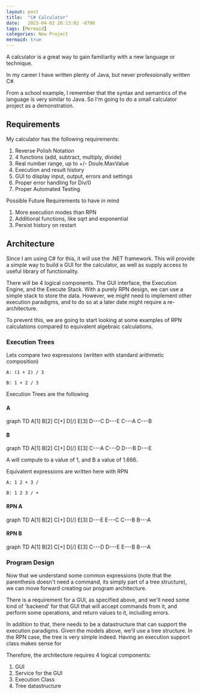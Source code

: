 ```yaml
---
layout: post
title:  "C# Calculator"
date:   2023-04-02 20:13:02 -0700
tags: [Mermaid]
categories: New Project
mermaid: true
---
```


A calculator is a great way to gain familiarity with a new language or technique.

In my career I have written plenty of Java, but never professionally written C#.

From a school example, I remember that the syntax and semantics of the language
is very similar to Java. So I'm going to do a small calculator project as a demonstration. 

## Requirements

My calculator has the following requirements:

  1. Reverse Polish Notation
  2. 4 functions (add, subtract, multiply, divide)
  3. Real number range, up to +/- Doule.MaxValue
  4. Execution and result history
  5. GUI to display input, output, errors and settings
  6. Proper error handling for Div/0
  7. Proper Automated Testing

Possible Future Requirements to have in mind

  1. More execution modes than RPN
  2. Additional functions, like sqrt and exponential
  3. Persist history on restart

## Architecture

Since I am using C# for this, it will use the .NET framework. This will provide a
simple way to build a GUI for the calculator, as well as supply access to useful
library of functionality. 

There will be 4 logical components. The GUI interface, the Execution Engine, and the Execute
Stack. With a purely RPN design, we can use a simple stack to store the data. However, 
we might need to implement other execution paradigms, and to do so at a later
date might require a re-architecture.

To prevent this, we are going to start looking at some examples of RPN calculations
compared to equivalent algebraic calculations.

### Execution Trees

Lets compare two expressions (written with standard arithmetic composition)

    A: (1 + 2) / 3

    B: 1 + 2 / 3

Execution Trees are the following

#### A
<div class="mermaid">
  graph TD
    A[1]
    B[2]
    C[+]
    D[/]
    E[3]
    D---C
    D---E
    C---A
    C---B
</div>

#### B
<div class="mermaid">
  graph TD
    A[1]
    B[2]
    C[+]
    D[/]
    E[3]
    C---A
    C---D
    D---B
    D---E
</div>

A will compute to a value of 1, and B a value of 1.666.

Equivalent expressions are written here with RPN

    A: 1 2 + 3 /

    B: 1 2 3 / +

#### RPN A
<div class="mermaid">
  graph TD
    A[1]
    B[2]
    C[+]
    D[/]
    E[3]
    D---E
    E---C
    C---B
    B---A
</div>

#### RPN B
<div class="mermaid">
  graph TD
    A[1]
    B[2]
    C[+]
    D[/]
    E[3]
    C---D
    D---E
    E---B
    B---A
</div>


### Program Design

Now that we understand some common expressions (note that the parenthesis doesn't need a
command, its simply part of a tree structure), we can move forward creating our program architecture. 

There is a requirement for a GUI, as specified above, and we'll need some kind of 'backend'
for that GUI that will accept commands from it, and perform some operations, and 
return values to it, including errors.

In addition to that, there needs to be a datastructure that can support the execution 
paradigms. Given the models above, we'll use a tree structure. In the RPN case, 
the tree is very simple indeed. Having an execution support class makes sense for 

Therefore, the architecture requires 4 logical components: 

  1. GUI
  2. Service for the GUI
  3. Execution Class
  4. Tree datastructure




